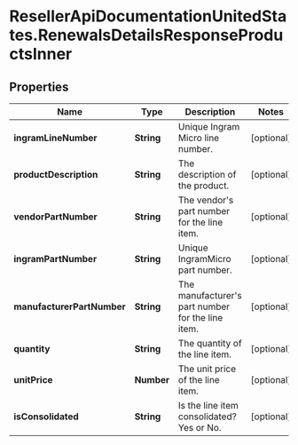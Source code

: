 # ResellerApiDocumentationUnitedStates.RenewalsDetailsResponseProductsInner

## Properties

Name | Type | Description | Notes
------------ | ------------- | ------------- | -------------
**ingramLineNumber** | **String** | Unique Ingram Micro line number. | [optional] 
**productDescription** | **String** | The description of the product. | [optional] 
**vendorPartNumber** | **String** | The vendor&#39;s part number for the line item. | [optional] 
**ingramPartNumber** | **String** | Unique IngramMicro part number. | [optional] 
**manufacturerPartNumber** | **String** | The manufacturer&#39;s part number for the line item. | [optional] 
**quantity** | **String** | The quantity of the line item. | [optional] 
**unitPrice** | **Number** | The unit price of the line item. | [optional] 
**isConsolidated** | **String** | Is the line item consolidated? Yes or No. | [optional] 


